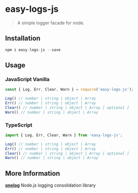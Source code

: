 # easy-logs-js
> A simple logger facade for node.

## Installation

```js
npm i easy-logs-js --save
```

## Usage

### JavaScript Vanilla
```js
const { Log, Err, Clear, Warn } = require('easy-logs-js');

Log() // number | string | object | Array
Err() // number | string | object | Array
Clear() // number | string | object | Array [ optional ]
Warn() // number | string | object | Array
```

### TypeScript
```ts
import { Log, Err, Clear, Warn } from 'easy-logs-js';

Log() // number | string | object | Array
Err() // number | string | object | Array
Clear() // number | string | object | Array [ optional ]
Warn() // number | string | object | Array
```

## More Information
__[onelog](https://github.com/jontasJS/easy-logs-js)__ Node.js logging consolidation library
